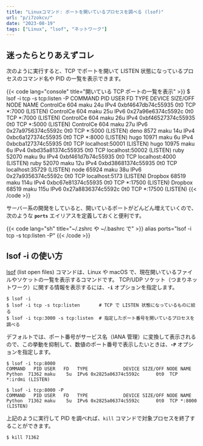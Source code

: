```yaml
---
title: "Linuxコマンド: ポートを開いているプロセスを調べる (lsof)"
url: "p/i7zokcv/"
date: "2023-08-19"
tags: ["Linux", "lsof", "ネットワーク"]
---
```


迷ったらとりあえずコレ
----

次のように実行すると、TCP でポートを開いて LISTEN 状態になっているプロセスのコマンド名や PID の一覧を表示できます。

{{< code lang="console" title="開いている TCP ポートの一覧を表示" >}}
$ lsof -i tcp -s tcp:listen -P
COMMAND     PID USER   FD   TYPE             DEVICE SIZE/OFF NODE NAME
ControlCe   604 maku   24u  IPv4 0xbf4647db74c55935      0t0  TCP *:7000 (LISTEN)
ControlCe   604 maku   25u  IPv6 0x27a96e6374c5592c      0t0  TCP *:7000 (LISTEN)
ControlCe   604 maku   26u  IPv4 0xbf46527374c55935      0t0  TCP *:5000 (LISTEN)
ControlCe   604 maku   27u  IPv6 0x27a9756374c5592c      0t0  TCP *:5000 (LISTEN)
deno       8572 maku   14u  IPv4 0xbc6a127374c55935      0t0  TCP *:8000 (LISTEN)
hugo      10971 maku    6u  IPv4 0xbcba127374c55935      0t0  TCP localhost:50001 (LISTEN)
hugo      10975 maku    6u  IPv4 0xbd35a81374c55935      0t0  TCP localhost:50002 (LISTEN)
ruby      52070 maku    9u  IPv4 0xbf461d7b74c55935      0t0  TCP localhost:4000 (LISTEN)
ruby      52070 maku   12u  IPv4 0xbd38681374c55935      0t0  TCP localhost:35729 (LISTEN)
node      65924 maku   38u  IPv6 0x27a9356374c5592c      0t0  TCP localhost:5173 (LISTEN)
Dropbox   68519 maku  114u  IPv4 0xbc67e81374c55935      0t0  TCP *:17500 (LISTEN)
Dropbox   68519 maku  115u  IPv6 0x27a8836374c5592c      0t0  TCP *:17500 (LISTEN)
{{< /code >}}

サーバー系の開発をしていると、開いているポートがどんどん増えていくので、次のような __`ports`__ エイリアスを定義しておくと便利です。

{{< code lang="sh" title="~/.zshrc や ~/.bashrc で" >}}
alias ports="lsof -i tcp -s tcp:listen -P"
{{< /code >}}


lsof -i の使い方
----

[lsof](https://lsof.readthedocs.io/en/latest/) (list open files) コマンドは、Linux や macOS で、現在開いているファイルやソケットの一覧を表示するコマンドです。
TCP/UDP ソケット（つまりネットワーク）に関する情報を表示するには、__`-i`__ オプションを指定します。

```console
$ lsof -i
$ lsof -i tcp -s tcp:listen       # TCP で LISTEN 状態になっているものに絞る
$ lsof -i tcp:3000 -s tcp:listen  # 指定したポート番号を開いているプロセスを調べる
```

デフォルトでは、ポート番号がサービス名（IANA 管理）に変換して表示されるので、この挙動を抑制して、数値のポート番号で表示したいときは、__`-P`__ オプションを指定します。

```console
$ lsof -i tcp:8000
COMMAND   PID USER   FD   TYPE             DEVICE SIZE/OFF NODE NAME
Python  71362 maku    5u  IPv6 0x2825a06374c5592c      0t0  TCP *:irdmi (LISTEN)

$ lsof -i tcp:8000 -P
COMMAND   PID USER   FD   TYPE             DEVICE SIZE/OFF NODE NAME
Python  71362 maku    5u  IPv6 0x2825a06374c5592c      0t0  TCP *:8000 (LISTEN)
```

上記のように実行して PID を調べれば、`kill` コマンドで対象プロセスを終了することができます。

```console
$ kill 71362
```

